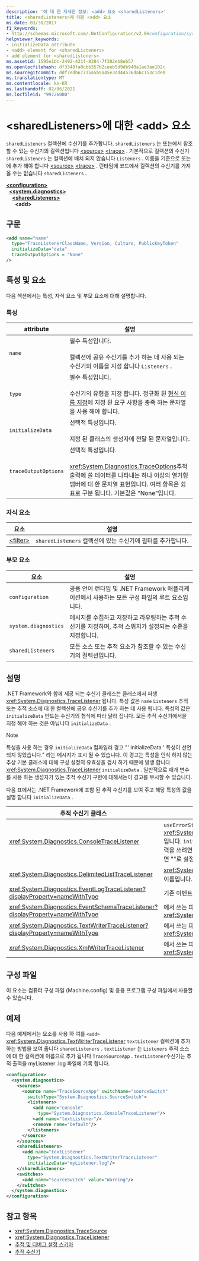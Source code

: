 ```yaml
---
description: '에 대 한 자세한 정보: <add> 요소 <sharedListeners>'
title: <sharedListeners>에 대한 <add> 요소
ms.date: 03/30/2017
f1_keywords:
- http://schemas.microsoft.com/.NetConfiguration/v2.0#configuration/system.diagnostics/sharedListeners/add
helpviewer_keywords:
- initializeData attribute
- <add> element for <sharedListeners>
- add element for <sharedListeners>
ms.assetid: 1595e1bc-2492-421f-8384-7f382eb8eb57
ms.openlocfilehash: df3348fa0cbb357b2ceeb5d9db940a1ae3ae102c
ms.sourcegitcommit: ddf7edb67715a5b9a45e3dd44536dabc153c1de0
ms.translationtype: MT
ms.contentlocale: ko-KR
ms.lasthandoff: 02/06/2021
ms.locfileid: "99726080"
---
```

# <a name="add-element-for-sharedlisteners"></a>\<sharedListeners>에 대한 \<add> 요소

`sharedListeners` 컬렉션에 수신기를 추가합니다. `sharedListeners` 는 또는에서 참조할 수 있는 수신기의 컬렉션입니다 [\<source>](source-element.md) [\<trace>](trace-element.md) .  기본적으로 컬렉션의 수신기 `sharedListeners` 는 컬렉션에 배치 되지 않습니다 `Listeners` . 이름을 기준으로 또는에 추가 해야 합니다 [\<source>](source-element.md) [\<trace>](trace-element.md) . 런타임에 코드에서 컬렉션의 수신기를 가져올 수는 없습니다 `sharedListeners` .  

[**\<configuration>**](../configuration-element.md)\
&nbsp;&nbsp;[**\<system.diagnostics>**](system-diagnostics-element.md)\
&nbsp;&nbsp;&nbsp;&nbsp;[**\<sharedListeners>**](sharedlisteners-element.md)\
&nbsp;&nbsp;&nbsp;&nbsp;&nbsp;&nbsp;**\<add>**

## <a name="syntax"></a>구문  
  
```xml  
<add name="name"
  type="TraceListenerClassName, Version, Culture, PublicKeyToken"  
  initializeData="data"
  traceOutputOptions = "None"
/>  
```
  
## <a name="attributes-and-elements"></a>특성 및 요소  

 다음 섹션에서는 특성, 자식 요소 및 부모 요소에 대해 설명합니다.  
  
### <a name="attributes"></a>특성  
  
|attribute|설명|  
|---------------|-----------------|  
|`name`|필수 특성입니다.<br /><br /> 컬렉션에 공유 수신기를 추가 하는 데 사용 되는 수신기의 이름을 지정 합니다 `Listeners` .|  
|`type`|필수 특성입니다.<br /><br /> 수신기의 유형을 지정 합니다. 정규화 된 [형식 이름 지정](../../../reflection-and-codedom/specifying-fully-qualified-type-names.md)에 지정 된 요구 사항을 충족 하는 문자열을 사용 해야 합니다.|  
|`initializeData`|선택적 특성입니다.<br /><br /> 지정 된 클래스의 생성자에 전달 된 문자열입니다.|  
|`traceOutputOptions`|선택적 특성입니다.<br/><br/><xref:System.Diagnostics.TraceOptions>추적 출력에 쓸 데이터를 나타내는 하나 이상의 열거형 멤버에 대 한 문자열 표현입니다. 여러 항목은 쉼표로 구분 됩니다. 기본값은 "None"입니다.|

### <a name="child-elements"></a>자식 요소  
  
|요소|설명|  
|-------------|-----------------|  
|[\<filter>](filter-element-for-add-for-sharedlisteners.md)|`sharedListeners` 컬렉션에 있는 수신기에 필터를 추가합니다.|  
  
### <a name="parent-elements"></a>부모 요소  
  
|요소|설명|  
|-------------|-----------------|  
|`configuration`|공용 언어 런타임 및 .NET Framework 애플리케이션에서 사용하는 모든 구성 파일의 루트 요소입니다.|  
|`system.diagnostics`|메시지를 수집하고 저장하고 라우팅하는 추적 수신기를 지정하며, 추적 스위치가 설정되는 수준을 지정합니다.|  
|`sharedListeners`|모든 소스 또는 추적 요소가 참조할 수 있는 수신기의 컬렉션입니다.|  
  
## <a name="remarks"></a>설명  

 .NET Framework와 함께 제공 되는 수신기 클래스는 클래스에서 파생 <xref:System.Diagnostics.TraceListener> 됩니다. 특성 값은 `name` `Listeners` 추적 또는 추적 소스에 대 한 컬렉션에 공유 수신기를 추가 하는 데 사용 됩니다. 특성의 값은 `initializeData` 만드는 수신기의 형식에 따라 달라 집니다. 모든 추적 수신기에서을 지정 해야 하는 것은 아닙니다 `initializeData` .  
  
> [!NOTE]
> 특성을 사용 하는 경우 `initializeData` 컴파일러 경고 "' initializeData ' 특성이 선언 되지 않았습니다." 라는 메시지가 표시 될 수 있습니다. 이 경고는 특성을 인식 하지 않는 추상 기본 클래스에 대해 구성 설정의 유효성을 검사 하기 때문에 발생 합니다 <xref:System.Diagnostics.TraceListener> `initializeData` . 일반적으로 매개 변수를 사용 하는 생성자가 있는 추적 수신기 구현에 대해서는이 경고를 무시할 수 있습니다.  
  
 다음 표에서는 .NET Framework에 포함 된 추적 수신기를 보여 주고 해당 특성의 값을 설명 합니다 `initializeData` .  
  
|추적 수신기 클래스|initializeData 특성 값|  
|--------------------------|------------------------------------|  
|<xref:System.Diagnostics.ConsoleTraceListener>|`useErrorStream`생성자에 대 한 값 <xref:System.Diagnostics.ConsoleTraceListener.%23ctor%2A> 입니다.  `initializeData` `true` 표준 오류 스트림에 추적 및 디버그 출력을 쓰려면 특성을 ""로 설정 하 고, `false` 표준 출력 스트림에 쓰려면 ""로 설정 합니다.|  
|<xref:System.Diagnostics.DelimitedListTraceListener>|<xref:System.Diagnostics.DelimitedListTraceListener>가 쓸 파일 이름입니다.|  
|<xref:System.Diagnostics.EventLogTraceListener?displayProperty=nameWithType>|기존 이벤트 로그 소스의 이름입니다.|  
|<xref:System.Diagnostics.EventSchemaTraceListener?displayProperty=nameWithType>|에서 쓰는 파일의 이름입니다 <xref:System.Diagnostics.EventSchemaTraceListener> .|  
|<xref:System.Diagnostics.TextWriterTraceListener?displayProperty=nameWithType>|에서 쓰는 파일의 이름입니다 <xref:System.Diagnostics.TextWriterTraceListener> .|  
|<xref:System.Diagnostics.XmlWriterTraceListener>|에서 쓰는 파일의 이름입니다 <xref:System.Diagnostics.XmlWriterTraceListener> .|  
  
## <a name="configuration-file"></a>구성 파일  

 이 요소는 컴퓨터 구성 파일 (Machine.config) 및 응용 프로그램 구성 파일에서 사용할 수 있습니다.  
  
## <a name="example"></a>예제  

 다음 예제에서는 요소를 사용 하 여를 `<add>` <xref:System.Diagnostics.TextWriterTraceListener> `textListener` 컬렉션에 추가 하는 방법을 보여 줍니다 `sharedListeners` .   `textListener` 는 `Listeners` 추적 소스에 대 한 컬렉션에 이름으로 추가 됩니다 `TraceSourceApp` . `textListener`수신기는 추적 출력을 myListener .log 파일에 기록 합니다.  
  
```xml  
<configuration>  
  <system.diagnostics>  
    <sources>  
      <source name="TraceSourceApp" switchName="sourceSwitch"
        switchType="System.Diagnostics.SourceSwitch">  
        <listeners>  
          <add name="console"
            type="System.Diagnostics.ConsoleTraceListener"/>  
          <add name="textListener"/>  
          <remove name="Default"/>  
        </listeners>  
      </source>  
    </sources>  
    <sharedListeners>  
      <add name="textListener"
        type="System.Diagnostics.TextWriterTraceListener"
        initializeData="myListener.log"/>  
    </sharedListeners>  
    <switches>  
      <add name="sourceSwitch" value="Warning"/>  
    </switches>  
  </system.diagnostics>  
</configuration>
```  
  
## <a name="see-also"></a>참고 항목

- <xref:System.Diagnostics.TraceSource>
- <xref:System.Diagnostics.TraceListener>
- [추적 및 디버그 설정 스키마](index.md)
- [추적 수신기](../../../debug-trace-profile/trace-listeners.md)
